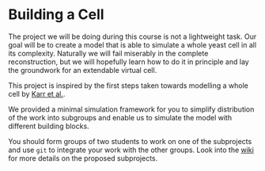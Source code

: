 # Building a Cell

The project we will be doing during this course is not a lightweight
task. Our goal will be to create a model that is able to simulate a
whole yeast cell in all its complexity. Naturally we will fail
miserably in the complete reconstruction, but we will hopefully learn
how to do it in principle and lay the groundwork for an extendable
virtual cell.

This project is inspired by the first steps taken towards modelling a
whole cell by [Karr et
al.](http://www.sciencedirect.com/science/article/pii/S0092867412007763).

We provided a minimal simulation framework for you to simplify
distribution of the work into subgroups and enable us to simulate the
model with different building blocks.

You should form groups of two students to work on one of the
subprojects and use `git` to integrate your work with the other
groups. Look into the
[wiki](https://github.com/tbphu/fachkurs_2016_project/wiki/) for more
details on the proposed subprojects.
